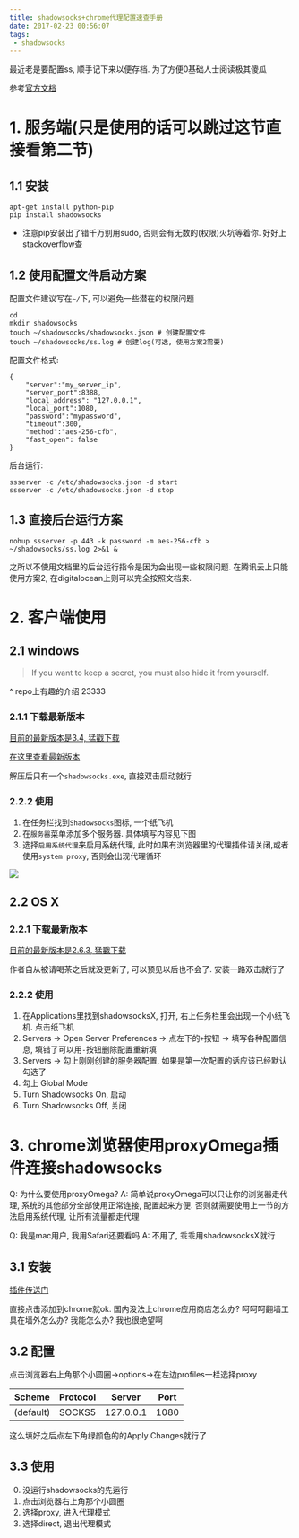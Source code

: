 ```yaml
---
title: shadowsocks+chrome代理配置速查手册
date: 2017-02-23 00:56:07
tags:
 - shadowsocks
---
```


最近老是要配置ss, 顺手记下来以便存档. 为了方便0基础人士阅读极其傻瓜

<!--more-->

参考[官方文档](https://github.com/shadowsocks/shadowsocks/tree/master)

# 1. 服务端(只是使用的话可以跳过这节直接看第二节)

## 1.1 安装

```
apt-get install python-pip
pip install shadowsocks
```

 - 注意pip安装出了错千万别用sudo, 否则会有无数的(权限)火坑等着你. 好好上stackoverflow查

## 1.2 使用配置文件启动方案

配置文件建议写在`~/`下, 可以避免一些潜在的权限问题

```
cd
mkdir shadowsocks
touch ~/shadowsocks/shadowsocks.json # 创建配置文件
touch ~/shadowsocks/ss.log # 创建log(可选, 使用方案2需要)
```

配置文件格式:

```
{
    "server":"my_server_ip",
    "server_port":8388,
    "local_address": "127.0.0.1",
    "local_port":1080,
    "password":"mypassword",
    "timeout":300,
    "method":"aes-256-cfb",
    "fast_open": false
}
```

后台运行:
```
ssserver -c /etc/shadowsocks.json -d start
ssserver -c /etc/shadowsocks.json -d stop
```

## 1.3 直接后台运行方案

```
nohup ssserver -p 443 -k password -m aes-256-cfb > ~/shadowsocks/ss.log 2>&1 &
```

之所以不使用文档里的后台运行指令是因为会出现一些权限问题. 在腾讯云上只能使用方案2, 在digitalocean上则可以完全按照文档来.

# 2. 客户端使用

## 2.1 windows

> If you want to keep a secret, you must also hide it from yourself.

^ repo上有趣的介绍 23333

### 2.1.1 下载最新版本

[目前的最新版本是3.4, 猛戳下载](https://github.com/shadowsocks/shadowsocks-windows/releases/download/3.4.3/Shadowsocks-3.4.3.zip)

[在这里查看最新版本](https://github.com/shadowsocks/shadowsocks-windows/releases)

解压后只有一个`shadowsocks.exe`, 直接双击启动就行

### 2.2.2 使用

1. 在任务栏找到`Shadowsocks`图标, 一个纸飞机
2. 在`服务器`菜单添加多个服务器. 具体填写内容见下图
3. 选择`启用系统代理`来启用系统代理, 此时如果有浏览器里的代理插件请关闭,或者使用`system proxy`, 否则会出现代理循环

![](http://www.godusevpn.cc/assets/img/wiki/windows-shadowsocks-02.png)

## 2.2 OS X

### 2.2.1 下载最新版本

[目前的最新版本是2.6.3, 猛戳下载](https://github.com/shadowsocks/shadowsocks-iOS/releases/download/2.6.3/ShadowsocksX-2.6.3.dmg)

作者自从被请喝茶之后就没更新了, 可以预见以后也不会了. 安装一路双击就行了

### 2.2.2 使用

1. 在Applications里找到shadowsocksX, 打开, 右上任务栏里会出现一个小纸飞机. 点击纸飞机
2. Servers -> Open Server Preferences -> 点左下的`+`按钮 -> 填写各种配置信息, 填错了可以用`-`按钮删除配置重新填
3. Servers -> 勾上刚刚创建的服务器配置, 如果是第一次配置的话应该已经默认勾选了
3. 勾上 Global Mode
4. Turn Shadowsocks On, 启动
5. Turn Shadowsocks Off, 关闭

# 3. chrome浏览器使用proxyOmega插件连接shadowsocks

Q: 为什么要使用proxyOmega?
A: 简单说proxyOmega可以只让你的浏览器走代理, 系统的其他部分全部使用正常连接, 配置起来方便. 否则就需要使用上一节的方法启用系统代理, 让所有流量都走代理

Q: 我是mac用户, 我用Safari还要看吗
A: 不用了, 乖乖用shadowsocksX就行

## 3.1 安装

[插件传送门](https://chrome.google.com/webstore/detail/proxy-switchyomega/padekgcemlokbadohgkifijomclgjgif?hl=en)

直接点击添加到chrome就ok. 国内没法上chrome应用商店怎么办? 呵呵呵翻墙工具在墙外怎么办? 我能怎么办? 我也很绝望啊

## 3.2 配置

点击浏览器右上角那个小圆圈->options->在左边profiles一栏选择proxy

Scheme | Protocol | Server | Port    
-------|----------|--------|------
(default) | SOCKS5 | 127.0.0.1 | 1080

这么填好之后点左下角绿颜色的的Apply Changes就行了

## 3.3 使用

0. 没运行shadowsocks的先运行
1. 点击浏览器右上角那个小圆圈
2. 选择proxy, 进入代理模式
3. 选择direct, 退出代理模式
